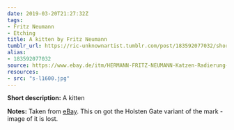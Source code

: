 ```yaml
---
date: 2019-03-20T21:27:32Z
tags:
- Fritz Neumann
- Etching
title: A kitten by Fritz Neumann
tumblr_url: https://ric-unknownartist.tumblr.com/post/183592077032/short-description-a-kitten-notes-taken-from
alias:
- 183592077032
source: https://www.ebay.de/itm/HERMANN-FRITZ-NEUMANN-Katzen-Radierung-/381209669600?nma=true&si=dOmDB2y2YiaUL1H2H%252Bvgp4%252F8D4w%253D&orig_cvip=true&nordt=true&rt=nc&_trksid=p2047675.l2557
resources:
- src: "s-l1600.jpg"
---
```


**Short description:** A kitten

**Notes:** Taken from [eBay](https://www.ebay.de/itm/HERMANN-FRITZ-NEUMANN-Katzen-Radierung-/381209669600?nma=true&si=dOmDB2y2YiaUL1H2H%252Bvgp4%252F8D4w%253D&orig_cvip=true&nordt=true&rt=nc&_trksid=p2047675.l2557). This on got the Holsten Gate variant of the mark - image of it is lost.
